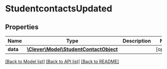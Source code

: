 # StudentcontactsUpdated

## Properties
Name | Type | Description | Notes
------------ | ------------- | ------------- | -------------
**data** | [**\Clever\Model\StudentContactObject**](StudentContactObject.md) |  | [optional] 

[[Back to Model list]](README.md#documentation-for-models) [[Back to API list]](README.md#documentation-for-api-endpoints) [[Back to README]](README.md)


